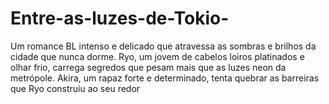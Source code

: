 # Entre-as-luzes-de-Tokio-
Um romance BL intenso e delicado que atravessa as sombras e brilhos da cidade que nunca dorme.  Ryo, um jovem de cabelos loiros platinados e olhar frio, carrega segredos que pesam mais que as luzes neon da metrópole. Akira, um rapaz forte e determinado, tenta quebrar as barreiras que Ryo construiu ao seu redor 
